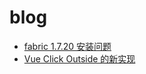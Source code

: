 # blog

- [fabric 1.7.20 安装问题](https://github.com/Thinker-ljn/blog/issues/1)
- [Vue Click Outside 的新实现](https://github.com/Thinker-ljn/blog/issues/2)
